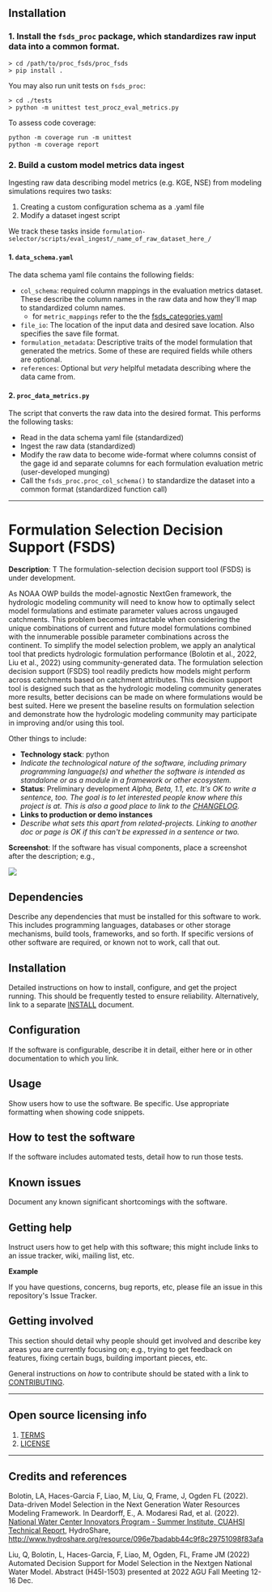## Installation


### 1. Install the `fsds_proc` package, which standardizes raw input data into a common format.
```
> cd /path/to/proc_fsds/proc_fsds
> pip install .
```
You may also run unit tests on `fsds_proc`:
```
> cd ./tests
> python -m unittest test_procz_eval_metrics.py
```
To assess code coverage:
```
python -m coverage run -m unittest
python -m coverage report
```
### 2. Build a custom model metrics data ingest
Ingesting raw data describing model metrics (e.g. KGE, NSE) from modeling simulations requires two tasks:
   1. Creating a custom configuration schema as a .yaml file
   2. Modify a dataset ingest script

We track these tasks inside `formulation-selector/scripts/eval_ingest/_name_of_raw_dataset_here_/`
#### 1. `data_schema.yaml`
The data schema yaml file contains the following fields:
 - `col_schema`:  required column mappings in the evaluation metrics dataset. These describe the column names in the raw data and how they'll map to standardized column names. 
    - for `metric_mappings` refer to the the [fsds_categories.yaml](https://github.com/glitt13/fsds/blob/std_catg/pkg/fsds_proc/fsds_proc/data/fsds_categories.yaml) 
 - `file_io`: The location of the input data and desired save location. Also specifies the save file format.
 - `formulation_metadata`: Descriptive traits of the model formulation that generated the metrics. Some of these are required fields while others are optional.
 - `references`: Optional but _very_ helplful metadata describing where the data came from.

#### 2. `proc_data_metrics.py`
The script that converts the raw data into the desired format. This performs the following tasks:
 - Read in the data schema yaml file (standardized)
 - Ingest the raw data (standardized)
 - Modify the raw data to become wide-format where columns consist of the gage id and separate columns for each formulation evaluation metric (user-developed munging)
 - Call the `fsds_proc.proc_col_schema()` to standardize the dataset into a common format (standardized function call)

----

# Formulation Selection Decision Support (FSDS)

**Description**:  T
The formulation-selection decision support tool (FSDS) is under development.

As NOAA OWP builds the model-agnostic NextGen framework, the hydrologic modeling community will need to know how to optimally select model formulations and estimate parameter values across ungauged catchments. This problem becomes intractable when considering the unique combinations of current and future model formulations combined with the innumerable possible parameter combinations across the continent. To simplify the model selection problem, we apply an analytical tool that predicts hydrologic formulation performance (Bolotin et al., 2022, Liu et al., 2022) using community-generated data. The formulation selection decision support (FSDS) tool readily predicts how models might perform across catchments based on catchment attributes. This decision support tool is designed such that as the hydrologic modeling community generates more results, better decisions can be made on where formulations would be best suited. Here we present the baseline results on formulation selection and demonstrate how the hydrologic modeling community may participate in improving and/or using this tool.

Other things to include:

  - **Technology stack**: python
  - _Indicate the technological nature of the software, including primary programming language(s) and whether the software is intended as standalone or as a module in a framework or other ecosystem._
  - **Status**:  Preliminary development _Alpha, Beta, 1.1, etc. It's OK to write a sentence, too. The goal is to let interested people know where this project is at. This is also a good place to link to the [CHANGELOG](CHANGELOG.md)._
  - **Links to production or demo instances**
  - _Describe what sets this apart from related-projects. Linking to another doc or page is OK if this can't be expressed in a sentence or two._


**Screenshot**: If the software has visual components, place a screenshot after the description; e.g.,

![](https://raw.githubusercontent.com/NOAA-OWP/owp-open-source-project-template/master/doc/Screenshot.png)


## Dependencies

Describe any dependencies that must be installed for this software to work.
This includes programming languages, databases or other storage mechanisms, build tools, frameworks, and so forth.
If specific versions of other software are required, or known not to work, call that out.

## Installation

Detailed instructions on how to install, configure, and get the project running.
This should be frequently tested to ensure reliability. Alternatively, link to
a separate [INSTALL](INSTALL.md) document.

## Configuration

If the software is configurable, describe it in detail, either here or in other documentation to which you link.

## Usage

Show users how to use the software.
Be specific.
Use appropriate formatting when showing code snippets.

## How to test the software

If the software includes automated tests, detail how to run those tests.

## Known issues

Document any known significant shortcomings with the software.

## Getting help

Instruct users how to get help with this software; this might include links to an issue tracker, wiki, mailing list, etc.

**Example**

If you have questions, concerns, bug reports, etc, please file an issue in this repository's Issue Tracker.

## Getting involved

This section should detail why people should get involved and describe key areas you are
currently focusing on; e.g., trying to get feedback on features, fixing certain bugs, building
important pieces, etc.

General instructions on _how_ to contribute should be stated with a link to [CONTRIBUTING](CONTRIBUTING.md).


----

## Open source licensing info
1. [TERMS](TERMS.md)
2. [LICENSE](LICENSE)


----
## Credits and references

Bolotin, LA, Haces-Garcia F, Liao, M, Liu, Q, Frame, J, Ogden FL (2022). Data-driven Model Selection in the Next Generation Water Resources Modeling Framework. In Deardorff, E., A. Modaresi Rad, et al. (2022). [National Water Center Innovators Program - Summer Institute, CUAHSI Technical Report](https://www.cuahsi.org/uploads/library/doc/SI2022_Report_v1.2.docx.pdf), HydroShare, http://www.hydroshare.org/resource/096e7badabb44c9f8c29751098f83afa

Liu, Q, Bolotin, L, Haces-Garcia, F, Liao, M, Ogden, FL, Frame JM (2022) Automated Decision Support for Model Selection in the Nextgen National Water Model. Abstract (H45I-1503) presented at 2022 AGU Fall Meeting 12-16 Dec.
